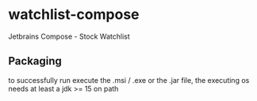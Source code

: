 # watchlist-compose
Jetbrains Compose - Stock Watchlist

## Packaging

to successfully run execute the .msi / .exe or the .jar file, the executing os needs at least a jdk >= 15 on path